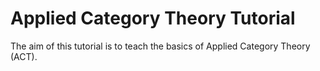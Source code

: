 <h1>Applied Category Theory Tutorial</h1>
The aim of this tutorial is to teach the basics of Applied Category Theory (ACT).
